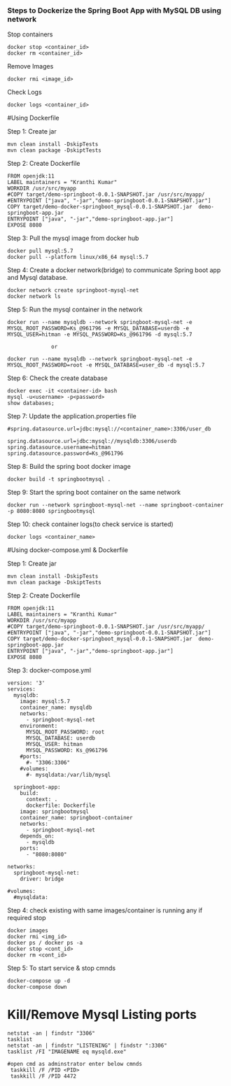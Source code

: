 ### Steps to Dockerize the Spring Boot App with MySQL DB using network 

Stop containers

	docker stop <container_id>
	docker rm <container_id>
	
Remove Images

	docker rmi <image_id>
Check Logs

	docker logs <container_id>	

#Using Dockerfile

Step 1:
Create jar

	mvn clean install -DskipTests
	mvn clean package -DskiptTests
	
Step 2:
Create Dockerfile

	FROM openjdk:11
	LABEL maintainers = "Kranthi Kumar"  
	WORKDIR /usr/src/myapp
	#COPY target/demo-springboot-0.0.1-SNAPSHOT.jar /usr/src/myapp/
	#ENTRYPOINT ["java", "-jar","demo-springboot-0.0.1-SNAPSHOT.jar"]
	COPY target/demo-docker-springboot_mysql-0.0.1-SNAPSHOT.jar  demo-springboot-app.jar
	ENTRYPOINT ["java", "-jar","demo-springboot-app.jar"]
	EXPOSE 8080

Step 3: 
Pull the mysql image from docker hub

	docker pull mysql:5.7
	docker pull --platform linux/x86_64 mysql:5.7
	
Step 4:
Create a docker network(bridge) to communicate Spring boot app and Mysql database.

	docker network create springboot-mysql-net
	docker network ls
	
Step 5:
Run the mysql container in the network

	docker run --name mysqldb --network springboot-mysql-net -e MYSQL_ROOT_PASSWORD=Ks_@961796 -e MYSQL_DATABASE=userdb -e MYSQL_USER=hitman -e MYSQL_PASSWORD=Ks_@961796 -d mysql:5.7
	
	              or
	              
	docker run --name mysqldb --network springboot-mysql-net -e MYSQL_ROOT_PASSWORD=root -e MYSQL_DATABASE=user_db -d mysql:5.7
	              
Step 6:
Check the create database

	docker exec -it <container-id> bash 
	mysql -u<username> -p<password> 
	show databases;
	
Step 7:
Update the application.properties file
	
	#spring.datasource.url=jdbc:mysql://<container_name>:3306/user_db
	
	spring.datasource.url=jdbc:mysql://mysqldb:3306/userdb
	spring.datasource.username=hitman
	spring.datasource.password=Ks_@961796

Step 8:
Build the spring boot docker image

	docker build -t springbootmysql .
	
Step 9:
Start the spring boot container on the same network

	docker run --network springboot-mysql-net --name springboot-container -p 8080:8080 springbootmysql
	
Step 10:
check container logs(to check service is started)

	docker logs <container_name>	

#Using docker-compose.yml & Dockerfile

Step 1:
Create jar

	mvn clean install -DskipTests
	mvn clean package -DskiptTests
	
Step 2:
Create Dockerfile

	FROM openjdk:11
	LABEL maintainers = "Kranthi Kumar"  
	WORKDIR /usr/src/myapp
	#COPY target/demo-springboot-0.0.1-SNAPSHOT.jar /usr/src/myapp/
	#ENTRYPOINT ["java", "-jar","demo-springboot-0.0.1-SNAPSHOT.jar"]
	COPY target/demo-docker-springboot_mysql-0.0.1-SNAPSHOT.jar  demo-springboot-app.jar
	ENTRYPOINT ["java", "-jar","demo-springboot-app.jar"]
	EXPOSE 8080

Step 3:
docker-compose.yml
	
	version: '3'
	services:
	  mysqldb:
    	image: mysql:5.7
    	container_name: mysqldb
    	networks:
      	  - springboot-mysql-net
    	environment:
      	  MYSQL_ROOT_PASSWORD: root
     	  MYSQL_DATABASE: userdb
      	  MYSQL_USER: hitman
      	  MYSQL_PASSWORD: Ks_@961796
    	#ports:
      	  #- "3306:3306"
    	#volumes:
      	  #- mysqldata:/var/lib/mysql

	  springboot-app:
        build:
          context: .
          dockerfile: Dockerfile
        image: springbootmysql
        container_name: springboot-container
        networks:
          - springboot-mysql-net
        depends_on:
          - mysqldb
        ports:
          - "8080:8080"

	networks:
      springboot-mysql-net:
        driver: bridge

	#volumes:
	  #mysqldata:
	
Step 4:
check existing with same images/container is running any if required stop	

	docker images
	docker rmi <img_id>
	docker ps / docker ps -a
	docker stop <cont_id>
	docker rm <cont_id>
	
Step 5:
To start service & stop cmnds

	docker-compose up -d
	docker-compose down	

	
	
# Kill/Remove Mysql Listing ports

	netstat -an | findstr "3306"
	tasklist
	netstat -an | findstr "LISTENING" | findstr ":3306"
	tasklist /FI "IMAGENAME eq mysqld.exe"
	
	#open cmd as adminstrator enter below cmnds
	 taskkill /F /PID <PID>
	 taskkill /F /PID 4472
		


